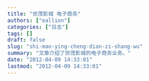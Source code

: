 ```yaml
---
title: "世茂影城 电子商务"
authors: ["eallion"]
categories: ["日志"]
tags: []
draft: false
slug: "shi-mao-ying-cheng-dian-zi-shang-wu"
summary: "文章介绍了世茂影城的电子商务业务。"
date: "2012-04-09 14:33:01"
lastmod: "2012-04-09 14:33:01"
---
```



